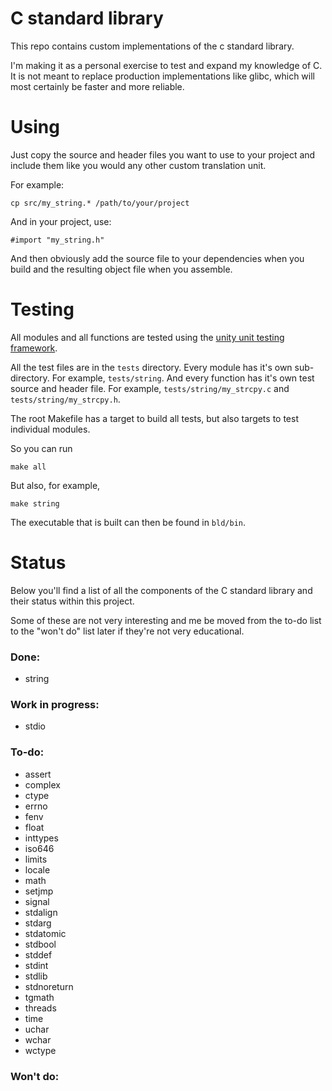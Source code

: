 # C standard library

This repo contains custom implementations of the c standard library.

I'm making it as a personal exercise to test and expand my knowledge of C. It is not meant to replace production implementations like glibc, which will most certainly be faster and more reliable.

# Using
Just copy the source and header files you want to use to your project and include them like you would any other custom translation unit. 

For example:
```
cp src/my_string.* /path/to/your/project
```
And in your project, use:
```
#import "my_string.h"
```
And then obviously add the source file to your dependencies when you build and the resulting object file when you assemble. 

# Testing
All modules and all functions are tested using the [unity unit testing framework](https://www.throwtheswitch.org/unity). 

All the test files are in the `tests` directory. Every module has it's own sub-directory. For example, `tests/string`. And every function has it's own test source and header file. For example, `tests/string/my_strcpy.c` and `tests/string/my_strcpy.h`.

The root Makefile has a target to build all tests, but also targets to test individual modules. 

So you can run
```
make all
```
But also, for example, 
```
make string
```
The executable that is built can then be found in `bld/bin`. 

# Status

Below you'll find a list of all the components of the C standard library and their status within this project.

Some of these are not very interesting and me be moved from the to-do list to the "won't do" list later if they're not very educational.

### Done:
- string

### Work in progress:
- stdio

### To-do:
- assert
- complex
- ctype
- errno
- fenv
- float
- inttypes
- iso646
- limits
- locale
- math
- setjmp
- signal
- stdalign
- stdarg
- stdatomic
- stdbool
- stddef
- stdint
- stdlib
- stdnoreturn
- tgmath
- threads
- time
- uchar
- wchar
- wctype

### Won't do:


